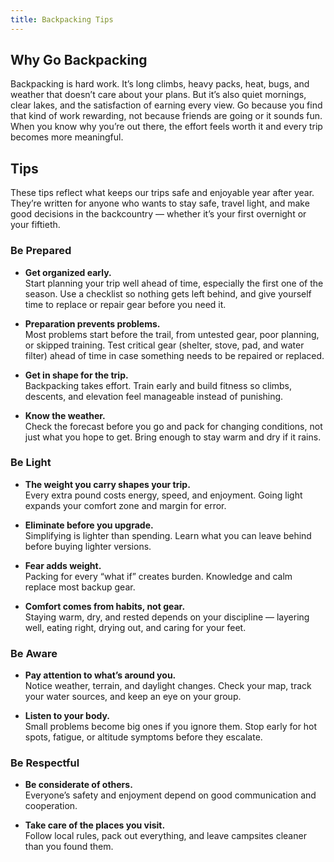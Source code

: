 ```yaml
---
title: Backpacking Tips
---
```


## Why Go Backpacking

Backpacking is hard work. It’s long climbs, heavy packs, heat, bugs, and weather that doesn’t care about your plans. But it’s also quiet mornings, clear lakes, and the satisfaction of earning every view. Go because you find that kind of work rewarding, not because friends are going or it sounds fun. When you know why you’re out there, the effort feels worth it and every trip becomes more meaningful.

## Tips

These tips reflect what keeps our trips safe and enjoyable year after year. They’re written for anyone who wants to stay safe, travel light, and make good decisions in the backcountry — whether it’s your first overnight or your fiftieth.

### Be Prepared

- **Get organized early.**  
  Start planning your trip well ahead of time, especially the first one of the season. Use a checklist so nothing gets left behind, and give yourself time to replace or repair gear before you need it.

- **Preparation prevents problems.**  
  Most problems start before the trail, from untested gear, poor planning, or skipped training. Test critical gear (shelter, stove, pad, and water filter) ahead of time in case something needs to be repaired or replaced.

- **Get in shape for the trip.**  
  Backpacking takes effort. Train early and build fitness so climbs, descents, and elevation feel manageable instead of punishing.  

- **Know the weather.**  
  Check the forecast before you go and pack for changing conditions, not just what you hope to get. Bring enough to stay warm and dry if it rains.  

### Be Light

- **The weight you carry shapes your trip.**  
  Every extra pound costs energy, speed, and enjoyment. Going light expands your comfort zone and margin for error.  

- **Eliminate before you upgrade.**  
  Simplifying is lighter than spending. Learn what you can leave behind before buying lighter versions.  

- **Fear adds weight.**  
  Packing for every “what if” creates burden. Knowledge and calm replace most backup gear.  

- **Comfort comes from habits, not gear.**  
  Staying warm, dry, and rested depends on your discipline — layering well, eating right, drying out, and caring for your feet.  

### Be Aware

- **Pay attention to what’s around you.**  
  Notice weather, terrain, and daylight changes. Check your map, track your water sources, and keep an eye on your group.  

- **Listen to your body.**  
  Small problems become big ones if you ignore them. Stop early for hot spots, fatigue, or altitude symptoms before they escalate.  

### Be Respectful

- **Be considerate of others.**  
  Everyone’s safety and enjoyment depend on good communication and cooperation.  

- **Take care of the places you visit.**  
  Follow local rules, pack out everything, and leave campsites cleaner than you found them.  